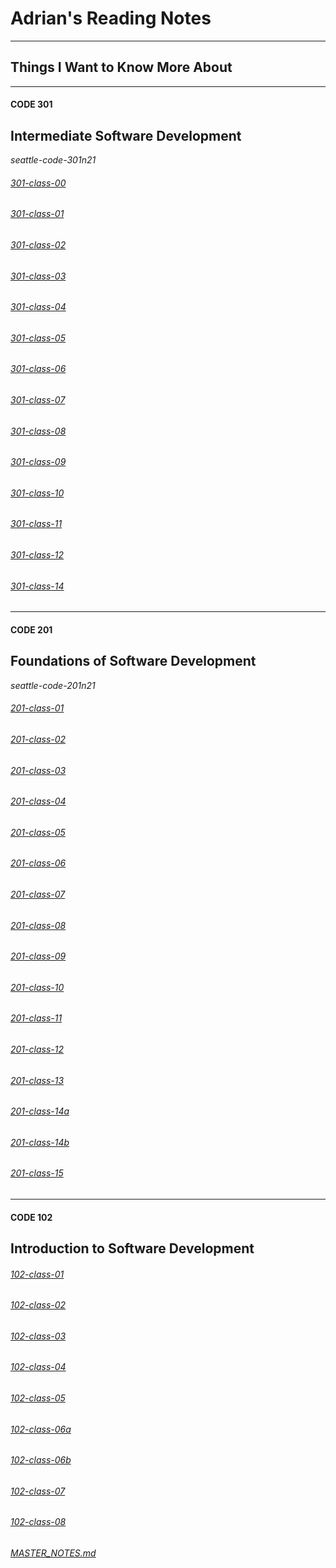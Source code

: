 # Adrian's Reading Notes

---

## Things I Want to Know More About

---

#### CODE 301 
## Intermediate Software Development
*seattle-code-301n21*

###### [301-class-00](301-class-00.md)
###### [301-class-01](301-class-01.md)
###### [301-class-02](301-class-02.md)
###### [301-class-03](301-class-03.md)
###### [301-class-04](301-class-04.md)
###### [301-class-05](301-class-05.md)
###### [301-class-06](301-class-06.md)
###### [301-class-07](301-class-07.md)
###### [301-class-08](301-class-08.md)
###### [301-class-09](301-class-09.md)
###### [301-class-10](301-class-10.md)
###### [301-class-11](301-class-11.md)
###### [301-class-12](301-class-12.md)
###### [301-class-14](301-class-14.md)

---

#### CODE 201
## Foundations of Software Development
*seattle-code-201n21*

###### [201-class-01](class-01.md)
###### [201-class-02](class-02.md)
###### [201-class-03](class-03.md)
###### [201-class-04](class-04.md)
###### [201-class-05](class-05.md)
###### [201-class-06](class-06.md)
###### [201-class-07](class-07.md)
###### [201-class-08](class-08.md)
###### [201-class-09](class-09.md)
###### [201-class-10](class-10.md)
###### [201-class-11](class-11.md)
###### [201-class-12](class-12.md)
###### [201-class-13](class-13.md)
###### [201-class-14a](class-14a.md)
###### [201-class-14b](class-14b.md)
###### [201-class-15](class-15.md)

---

#### CODE 102 
## Introduction to Software Development

###### [102-class-01](day_1.md)
###### [102-class-02](day_2.md)
###### [102-class-03](day_3.md)
###### [102-class-04](day_4.md)
###### [102-class-05](day_5.md)
###### [102-class-06a](day_6a.md)
###### [102-class-06b](day_6b.md)
###### [102-class-07](day_7.md)
###### [102-class-08](day_8.md)

###### [MASTER_NOTES.md](MASTER_NOTES.md)
